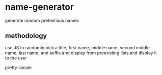 # name-generator
generate random pretentious names

## methodology
use JS to randomly pick a title, first name, middle name, second middle name, last name, and suffix and display from preexisting lists and display it to the user

pretty simple
